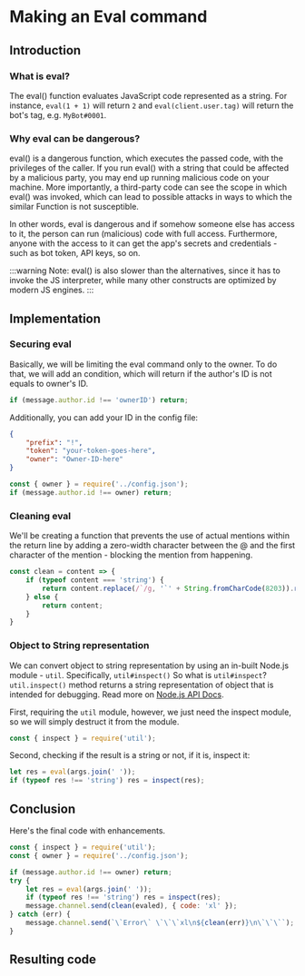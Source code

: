 # Making an Eval command

## Introduction

### What is eval?

The eval() function evaluates JavaScript code represented as a string.
For instance, `eval(1 + 1)` will return `2` and `eval(client.user.tag)` will return the bot's tag, e.g. `MyBot#0001`.

### Why eval can be dangerous?

eval() is a dangerous function, which executes the passed code, with the privileges of the caller. If you run eval() with a string that could be affected by a malicious party, you may end up running malicious code on your machine. More importantly, a third-party code can see the scope in which eval() was invoked, which can lead to possible attacks in ways to which the similar Function is not susceptible.

In other words, eval is dangerous and if somehow someone else has access to it, the person can run (malicious) code with full access.
Furthermore, anyone with the access to it can get the app's secrets and credentials - such as bot token, API keys, so on.

:::warning
Note: eval() is also slower than the alternatives, since it has to invoke the JS interpreter, while many other constructs are optimized by modern JS engines.
:::

## Implementation

### Securing eval

Basically, we will be limiting the eval command only to the owner.
To do that, we will add an condition, which will return if the author's ID is not equals to owner's ID.

```js
if (message.author.id !== 'ownerID') return;
```

Additionally, you can add your ID in the config file:

```json
{
    "prefix": "!",
    "token": "your-token-goes-here",
    "owner": "Owner-ID-here"
}
```

```js
const { owner } = require('../config.json');
if (message.author.id !== owner) return;
```

### Cleaning eval

We'll be creating a function that prevents the use of actual mentions within the return line by adding a zero-width character between the @ and the first character of the mention - blocking the mention from happening.

```js
const clean = content => {
    if (typeof content === 'string') {
        return content.replace(/`/g, '`' + String.fromCharCode(8203)).replace(/@/g, '@' + String.fromCharCode(8203));
    } else {
        return content;
    }
}
```

### Object to String representation

We can convert object to string representation by using an in-built Node.js module - `util`. Specifically, `util#inspect()`
So what is `util#inspect`? `util.inspect()` method returns a string representation of object that is intended for debugging.
Read more on [Node.js API Docs](https://nodejs.org/api/util.html#util_util_inspect_object_options).

First, requiring the `util` module, however, we just need the inspect module, so we will simply destruct it from the module.

```js
const { inspect } = require('util');
```

Second, checking if the result is a string or not, if it is, inspect it:

```js
let res = eval(args.join(' '));
if (typeof res !== 'string') res = inspect(res);
```

## Conclusion

Here's the final code with enhancements.

```js
const { inspect } = require('util');
const { owner } = require('../config.json');

if (message.author.id !== owner) return;
try {
    let res = eval(args.join(' '));
    if (typeof res !== 'string') res = inspect(res);
    message.channel.send(clean(evaled), { code: 'xl' });
} catch (err) {
    message.channel.send(`\`Error\` \`\`\`xl\n${clean(err)}\n\`\`\``);
}
```

## Resulting code

<resulting-code />
